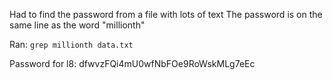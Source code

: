 Had to find the password from a file with lots of text
The password is on the same line as the word "millionth"

Ran: 
`grep millionth data.txt`

Password for l8:
dfwvzFQi4mU0wfNbFOe9RoWskMLg7eEc
